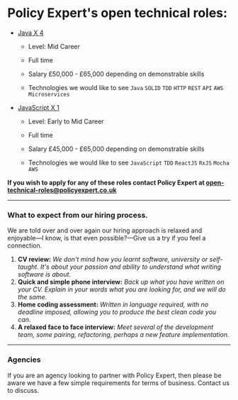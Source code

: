 # Policy Expert's open technical roles:

* [Java X 4](https://github.com/PolicyExpert/Open-Technical-Roles/blob/master/Policy%20Expert%20-%20Java%20-%202018.pdf)

    * Level: Mid Career
    
    * Full time
    
    * Salary £50,000 - £65,000 depending on demonstrable skills
    
    * Technologies we would like to see
    `Java` `SOLID` `TDD` `HTTP` `REST` `API` `AWS` `Microservices`

* [JavaScript X 1](https://github.com/PolicyExpert/Open-Technical-Roles/blob/master/Policy%20Expert%20-%20JS%20-%202018.pdf)

    * Level: Early to Mid Career
    
    * Full time
    
    * Salary £45,000 - £65,000 depending on demonstrable skills
    
    * Technologies we would like to see
    `JavaScript` `TDD` `ReactJS` `RxJS` `Mocha` `AWS`

**If you wish to apply for any of these roles contact Policy Expert at open-technical-roles@policyexpert.co.uk**

---

### What to expect from our hiring process.
We are told over and over again our hiring approach is relaxed and enjoyable—I know, is that even possible?—Give us a try if you feel a connection.

1. **CV review:** *We don't mind how you learnt software, university or self-taught. It's about your passion and ability to understand what writing software is about.*
2. **Quick and simple phone interview:** *Back up what you have written on your CV. Explain in your words what you are looking for, and we will do the same.*
3. **Home coding assessment:** *Written in language required, with no deadline imposed, allowing you to produce the best clean code you can.*
4. **A relaxed face to face interview:** *Meet several of the development team, some pairing, refactoring, perhaps a new feature implementation.*

---

### Agencies
If you are an agency looking to partner with Policy Expert, then please be aware we have a few simple requirements for terms of business. Contact us to discuss.
